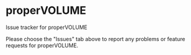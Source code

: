 properVOLUME
============

Issue tracker for properVOLUME

Please choose the "Issues" tab above to report any problems or feature requests for properVOLUME.